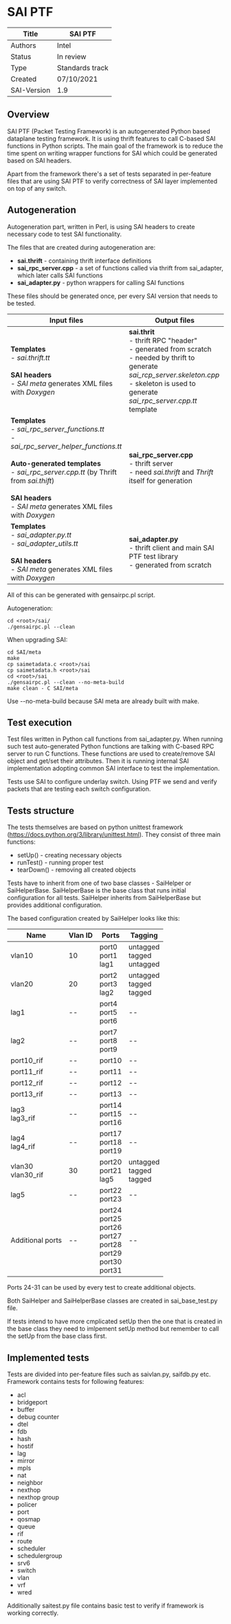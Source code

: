 # SAI PTF

| Title       | SAI PTF         |
| ----------- | --------------- |
| Authors     | Intel           |
| Status      | In review       |
| Type        | Standards track |
| Created     | 07/10/2021      |
| SAI-Version | 1.9             |

## Overview

SAI PTF (Packet Testing Framework) is an autogenerated Python based dataplane testing framework. It is using thrift features to call C-based SAI functions in Python scripts. The main goal of the framework is to reduce the time spent on writing wrapper functions for SAI which could be generated based on SAI headers.

Apart from the framework there's a set of tests separated in per-feature files that are using SAI PTF to verify correctness of SAI layer implemented on top of any switch.

## Autogeneration

Autogeneration part, written in Perl, is using SAI headers to create necessary code to test SAI functionality.

The files that are created during autogeneration are:

- **sai.thrift** - containing thrift interface definitions
- **sai_rpc_server.cpp** - a set of functions called via thrift from sai_adapter, which later calls SAI functions
- **sai_adapter.py** - python wrappers for calling SAI functions

These files should be generated once, per every SAI version that needs to be tested.

| Input files                                                  | Output files                                                 |
| ------------------------------------------------------------ | ------------------------------------------------------------ |
| **Templates** <br /> - *sai.thrift.tt* <br /><br />**SAI headers** <br /> - *SAI meta* generates XML files with *Doxygen* | **sai.thrit** <br /> - thrift RPC "header" <br /> - generated from scratch <br /> - needed by thrift to generate *sai_rcp_server.skeleton.cpp* <br /> - skeleton is used to generate *sai_rpc_server.cpp.tt* template |
| **Templates** <br /> - *sai_rpc_server_functions.tt* <br /> - *sai_rpc_server_helper_functions.tt* <br /><br />**Auto-generated templates** <br /> - *sai_rpc_server.cpp.tt* (by Thrift from *sai.thift*) <br /><br />**SAI headers** <br /> - *SAI meta* generates XML files with *Doxygen* | **sai_rpc_server.cpp** <br /> - thrift server <br /> - need *sai.thrift* and *Thrift* itself for generation |
| **Templates** <br /> - *sai_adapter.py.tt* <br /> - *sai_adapter_utils.tt* <br /><br />**SAI headers** <br /> - *SAI meta* generates XML files with *Doxygen* | **sai_adapter.py** <br /> - thrift client and main SAI PTF test library <br /> - generated from scratch |


All of this can be generated with gensairpc.pl script.

Autogeneration:

```
cd <root>/sai/
./gensairpc.pl --clean
```

When upgrading SAI:

```
cd SAI/meta
make
cp saimetadata.c <root>/sai
cp saimetadata.h <root>/sai
cd <root>/sai
./gensairpc.pl --clean --no-meta-build
make clean - C SAI/meta
```

Use --no-meta-build because SAI meta are already built with make.

## Test execution

Test files written in Python call functions from sai_adapter.py. When running such test auto-generated Python functions are talking with C-based RPC server to run C functions. These functions are used to create/remove SAI object and get/set their attributes. Then it is running internal SAI implementation adopting common SAI interface to test the implementation.

Tests use SAI to configure underlay switch. Using PTF we send and verify packets that are testing each switch configuration.

## Tests structure

The tests themselves are based on python unittest framework (https://docs.python.org/3/library/unittest.html). They consist of three main functions:

- setUp() - creating necessary     objects
- runTest() - running proper test
- tearDown() - removing all     created objects

Tests have to inherit from one of two base classes - SaiHelper or SaiHelperBase. SaiHelperBase is the base class that runs initial configuration for all tests. SaiHelper inherits from SaiHelperBase but provides additional configuration.

The based configuration created by SaiHelper looks like this:

| Name       | Vlan ID | Ports | Tagging |
| ----------- | ------------ | ------------ | ------------ |
| vlan10    | 10  | port0 <br />port1 <br />lag1| untagged <br />tagged <br />untagged |
| vlan20    | 20  | port2 <br />port3 <br />lag2| untagged <br />tagged <br />tagged |
| lag1   | --  | port4 <br />port5 <br />port6| -- |
| lag2   | --  | port7 <br />port8 <br />port9| -- |
| port10_rif   | --  | port10 | -- |
| port11_rif   | --  | port11 | -- |
| port12_rif   | --  | port12 | -- |
| port13_rif   | --  | port13 | -- |
| lag3 <br />lag3_rif   | --  | port14 <br />port15 <br />port16| -- |
| lag4 <br />lag4_rif   | --  | port17 <br />port18 <br />port19| -- |
| vlan30 <br />vlan30_rif    | 30  | port20 <br />port21 <br />lag5| untagged <br />tagged <br />tagged |
| lag5   | --  | port22 <br />port23 | -- |
| Additional ports   | --  | port24 <br />port25 <br />port26<br />port27<br />port28<br />port29<br />port30<br />port31| -- |

Ports 24-31 can be used by every test to create additional objects.

Both SaiHelper and SaiHelperBase classes are created in sai_base_test.py file.

If tests intend to have more cmplicated setUp then the one that is created in the base class they need to imlpement setUp method but remember to call the setUp from the base class first.

## Implemented tests

Tests are divided into per-feature files such as saivlan.py, saifdb.py etc. Framework contains tests for following features:

- acl
- bridgeport
- buffer
- debug counter
- dtel
- fdb
- hash
- hostif
- lag
- mirror
- mpls
- nat
- neighbor
- nexthop
- nexthop group
- policer
- port
- qosmap
- queue
- rif
- route
- scheduler
- schedulergroup
- srv6
- switch
- vlan
- vrf
- wred

Additionally saitest.py file contains basic test to verify if framework is working correctly.
